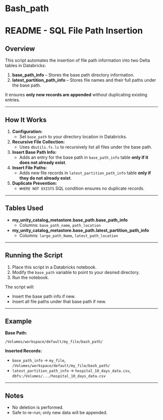 # Bash_path

# README - SQL File Path Insertion

## Overview
This script automates the insertion of file path information into two Delta tables in Databricks:
1. **base_path_info** – Stores the base path directory information.
2. **latest_partition_path_info** – Stores file names and their full paths under the base path.

It ensures **only new records are appended** without duplicating existing entries.

---

## How It Works
1. **Configuration:**
   - Set `base_path` to your directory location in Databricks.
2. **Recursive File Collection:**
   - Uses `dbutils.fs.ls` to recursively list all files under the base path.
3. **Insert Base Path Info:**
   - Adds an entry for the base path in `base_path_info` table **only if it does not already exist**.
4. **Insert File Paths:**
   - Adds new file records in `latest_partition_path_info` table **only if they do not already exist**.
5. **Duplicate Prevention:**
   - `WHERE NOT EXISTS` SQL condition ensures no duplicate records.

---

## Tables Used
- **my_unity_catalog_metastore.base_path.base_path_info**
  - Columns: `base_path_name`, `path_location`
- **my_unity_catalog_metastore.base_path.latest_partition_path_info**
  - Columns: `large_path_Name`, `latest_path_location`

---

## Running the Script
1. Place this script in a Databricks notebook.
2. Modify the `base_path` variable to point to your desired directory.
3. Run the notebook.

The script will:
- Insert the base path info if new.
- Insert all file paths under that base path if new.

---

## Example
**Base Path:**
```
/Volumes/workspace/default/my_file/bash_path/
```
**Inserted Records:**
- `base_path_info` → `my_file`, `/Volumes/workspace/default/my_file/bash_path/`
- `latest_partition_path_info` → `hospital_10_days_data.csv`, `dbfs:/Volumes/.../hospital_10_days_data.csv`

---

## Notes
- No deletion is performed.
- Safe to re-run; only new data will be appended.
